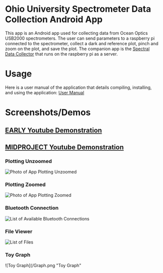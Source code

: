 # Ohio University Spectrometer Data Collection Android App
This app is an Android app used for collecting data from Ocean Optics USB2000 spectrometers. The user can send parameters to a raspberry pi connected to the spectrometer, collect a dark and reference plot, pinch and zoom on the plot, and save the plot. The companion app is the [Spectral Data Collector](https://www.github.com/samfoucart/oueecs_SpectralDataCollector) that runs on the raspberry pi as a server.

# Usage
Here is a user manual of the application that details compiling, installing, and using the application:
[User Manual](/Spectral_Data_Viewer_Manual.pdf "Spectral Data Viewer Manual")

# Screenshots/Demos
## [EARLY Youtube Demonstration](https://www.youtube.com/watch?v=PTfK9BFuKY0)
## [MIDPROJECT Youtube Demonstration](https://www.youtube.com/watch?v=v0eC8LafTMs)

### Plotting Unzoomed
![Photo of App Plotting Unzoomed](/app-spectra.png "Photo of App Plotting Unzoomed")
### Plotting Zoomed
![Photo of App Plotting Zoomed](/zoomed-spectra.png "Photo of App Plotting Zoomed")
### Bluetooth Connection
![List of Available Bluetooth Connections](/Connection.png "List of available Bluetooth Connections")
### File Viewer
![List of Files](/Files.png "List of Saved Files")
### Toy Graph
![Toy Graph](/Graph.png "Toy Graph"

